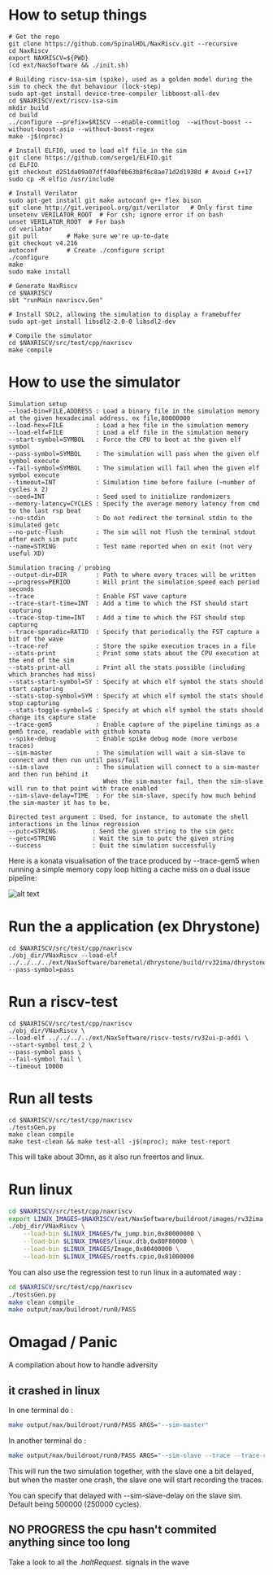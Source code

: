 <!--
SPDX-FileCopyrightText: 2023 Everybody

SPDX-License-Identifier: CC0-1.0
-->

# How to setup things

```shell
# Get the repo
git clone https://github.com/SpinalHDL/NaxRiscv.git --recursive
cd NaxRiscv
export NAXRISCV=${PWD}
(cd ext/NaxSoftware && ./init.sh)

# Building riscv-isa-sim (spike), used as a golden model during the sim to check the dut behaviour (lock-step)
sudo apt-get install device-tree-compiler libboost-all-dev
cd $NAXRISCV/ext/riscv-isa-sim
mkdir build
cd build
../configure --prefix=$RISCV --enable-commitlog  --without-boost --without-boost-asio --without-boost-regex
make -j$(nproc)

# Install ELFIO, used to load elf file in the sim 
git clone https://github.com/serge1/ELFIO.git
cd ELFIO
git checkout d251da09a07dff40af0b63b8f6c8ae71d2d1938d # Avoid C++17
sudo cp -R elfio /usr/include

# Install Verilator
sudo apt-get install git make autoconf g++ flex bison
git clone http://git.veripool.org/git/verilator   # Only first time
unsetenv VERILATOR_ROOT  # For csh; ignore error if on bash
unset VERILATOR_ROOT  # For bash
cd verilator
git pull        # Make sure we're up-to-date
git checkout v4.216
autoconf        # Create ./configure script
./configure
make
sudo make install

# Generate NaxRiscv
cd $NAXRISCV
sbt "runMain naxriscv.Gen"

# Install SDL2, allowing the simulation to display a framebuffer
sudo apt-get install libsdl2-2.0-0 libsdl2-dev

# Compile the simulator
cd $NAXRISCV/src/test/cpp/naxriscv
make compile
```

# How to use the simulator 

```shell
Simulation setup
--load-bin=FILE,ADDRESS : Load a binary file in the simulation memory at the given hexadecimal address. ex file,80000000
--load-hex=FILE         : Load a hex file in the simulation memory
--load-elf=FILE         : Load a elf file in the simulation memory
--start-symbol=SYMBOL   : Force the CPU to boot at the given elf symbol
--pass-symbol=SYMBOL    : The simulation will pass when the given elf symbol execute
--fail-symbol=SYMBOL    : The simulation will fail when the given elf symbol execute
--timeout=INT           : Simulation time before failure (~number of cycles x 2)
--seed=INT              : Seed used to initialize randomizers
--memory-latency=CYCLES : Specify the average memory latency from cmd to the last rsp beat
--no-stdin              : Do not redirect the terminal stdin to the simulated getc
--no-putc-flush         : The sim will not flush the terminal stdout after each sim putc
--name=STRING           : Test name reported when on exit (not very useful XD)

Simulation tracing / probing
--output-dir=DIR        : Path to where every traces will be written
--progress=PERIOD       : Will print the simulation speed each period seconds
--trace                 : Enable FST wave capture
--trace-start-time=INT  : Add a time to which the FST should start capturing
--trace-stop-time=INT   : Add a time to which the FST should stop capturng
--trace-sporadic=RATIO  : Specify that periodically the FST capture a bit of the wave
--trace-ref             : Store the spike execution traces in a file
--stats-print           : Print some stats about the CPU execution at the end of the sim
--stats-print-all       : Print all the stats possible (including which branches had miss)
--stats-start-symbol=SY : Specify at which elf symbol the stats should start capturing
--stats-stop-symbol=SYM : Specify at which elf symbol the stats should stop capturing
--stats-toggle-symbol=S : Specify at which elf symbol the stats should change its capture state
--trace-gem5            : Enable capture of the pipeline timings as a gem5 trace, readable with github konata
--spike-debug           : Enable spike debug mode (more verbose traces)
--sim-master            : The simulation will wait a sim-slave to connect and then run until pass/fail
--sim-slave             : The simulation will connect to a sim-master and then run behind it
                          When the sim-master fail, then the sim-slave will run to that point with trace enabled
--sim-slave-delay=TIME  : For the sim-slave, specify how much behind the sim-master it has to be.

Directed test argument : Used, for instance, to automate the shell interactions in the linux regression
--putc=STRING          : Send the given string to the sim getc
--getc=STRING          : Wait the sim to putc the given string
--success              : Quit the simulation successfully
```

Here is a konata visualisation of the trace produced by --trace-gem5 when running a simple memory copy loop hitting a cache miss on a dual issue pipeline: 

![alt text](assets/konata.png "Konata")

# Run the a application (ex Dhrystone)

```shell
cd $NAXRISCV/src/test/cpp/naxriscv
./obj_dir/VNaxRiscv --load-elf ../../../../ext/NaxSoftware/baremetal/dhrystone/build/rv32ima/dhrystone.elf --pass-symbol=pass
```

# Run a riscv-test

```shell
cd $NAXRISCV/src/test/cpp/naxriscv
./obj_dir/VNaxRiscv \
--load-elf ../../../../ext/NaxSoftware/riscv-tests/rv32ui-p-addi \
--start-symbol test_2 \
--pass-symbol pass \
--fail-symbol fail \
--timeout 10000 
```

# Run all tests

```shell
cd $NAXRISCV/src/test/cpp/naxriscv
./testsGen.py
make clean compile
make test-clean && make test-all -j$(nproc); make test-report
```

This will take about 30mn, as it also run freertos and linux.

# Run linux
```sh
cd $NAXRISCV/src/test/cpp/naxriscv
export LINUX_IMAGES=$NAXRISCV/ext/NaxSoftware/buildroot/images/rv32ima
./obj_dir/VNaxRiscv \
    --load-bin $LINUX_IMAGES/fw_jump.bin,0x80000000 \
    --load-bin $LINUX_IMAGES/linux.dtb,0x80F80000 \
    --load-bin $LINUX_IMAGES/Image,0x80400000 \
    --load-bin $LINUX_IMAGES/rootfs.cpio,0x81000000 
```

You can also use the regression test to run linux in a automated way : 

```sh
cd $NAXRISCV/src/test/cpp/naxriscv
./testsGen.py
make clean compile
make output/nax/buildroot/run0/PASS
```

# Omagad / Panic

A compilation about how to handle adversity

## it crashed in linux

In one terminal do : 

```sh
make output/nax/buildroot/run0/PASS ARGS="--sim-master"
```

In another terminal do :

```sh
make output/nax/buildroot/run0/PASS ARGS="--sim-slave --trace --trace-ref"
```

This will run the two simulation together, with the slave one a bit delayed, but when the master one crash, the slave one will start recording the traces.

You can specify that delayed with --sim-slave-delay on the slave sim. Default being 500000 (250000 cycles).

## NO PROGRESS the cpu hasn't commited anything since too long

Take a look to all the .*haltRequest.* signals in the wave
